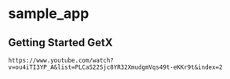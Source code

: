 # sample_app

## Getting Started GetX
```
https://www.youtube.com/watch?v=ou4iTI3YP_A&list=PLCaS22Sjc8YR32XmudgmVqs49t-eKKr9t&index=2
```
